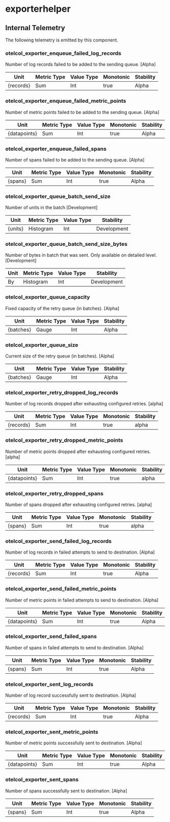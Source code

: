 [comment]: <> (Code generated by mdatagen. DO NOT EDIT.)

# exporterhelper

## Internal Telemetry

The following telemetry is emitted by this component.

### otelcol_exporter_enqueue_failed_log_records

Number of log records failed to be added to the sending queue. [Alpha]

| Unit | Metric Type | Value Type | Monotonic | Stability |
| ---- | ----------- | ---------- | --------- | --------- |
| {records} | Sum | Int | true | Alpha |

### otelcol_exporter_enqueue_failed_metric_points

Number of metric points failed to be added to the sending queue. [Alpha]

| Unit | Metric Type | Value Type | Monotonic | Stability |
| ---- | ----------- | ---------- | --------- | --------- |
| {datapoints} | Sum | Int | true | Alpha |

### otelcol_exporter_enqueue_failed_spans

Number of spans failed to be added to the sending queue. [Alpha]

| Unit | Metric Type | Value Type | Monotonic | Stability |
| ---- | ----------- | ---------- | --------- | --------- |
| {spans} | Sum | Int | true | Alpha |

### otelcol_exporter_queue_batch_send_size

Number of units in the batch [Development]

| Unit | Metric Type | Value Type | Stability |
| ---- | ----------- | ---------- | --------- |
| {units} | Histogram | Int | Development |

### otelcol_exporter_queue_batch_send_size_bytes

Number of bytes in batch that was sent. Only available on detailed level. [Development]

| Unit | Metric Type | Value Type | Stability |
| ---- | ----------- | ---------- | --------- |
| By | Histogram | Int | Development |

### otelcol_exporter_queue_capacity

Fixed capacity of the retry queue (in batches). [Alpha]

| Unit | Metric Type | Value Type | Stability |
| ---- | ----------- | ---------- | --------- |
| {batches} | Gauge | Int | Alpha |

### otelcol_exporter_queue_size

Current size of the retry queue (in batches). [Alpha]

| Unit | Metric Type | Value Type | Stability |
| ---- | ----------- | ---------- | --------- |
| {batches} | Gauge | Int | Alpha |

### otelcol_exporter_retry_dropped_log_records

Number of log records dropped after exhausting configured retries. [alpha]

| Unit | Metric Type | Value Type | Monotonic | Stability |
| ---- | ----------- | ---------- | --------- | --------- |
| {records} | Sum | Int | true | alpha |

### otelcol_exporter_retry_dropped_metric_points

Number of metric points dropped after exhausting configured retries. [alpha]

| Unit | Metric Type | Value Type | Monotonic | Stability |
| ---- | ----------- | ---------- | --------- | --------- |
| {datapoints} | Sum | Int | true | alpha |

### otelcol_exporter_retry_dropped_spans

Number of spans dropped after exhausting configured retries. [alpha]

| Unit | Metric Type | Value Type | Monotonic | Stability |
| ---- | ----------- | ---------- | --------- | --------- |
| {spans} | Sum | Int | true | alpha |

### otelcol_exporter_send_failed_log_records

Number of log records in failed attempts to send to destination. [Alpha]

| Unit | Metric Type | Value Type | Monotonic | Stability |
| ---- | ----------- | ---------- | --------- | --------- |
| {records} | Sum | Int | true | Alpha |

### otelcol_exporter_send_failed_metric_points

Number of metric points in failed attempts to send to destination. [Alpha]

| Unit | Metric Type | Value Type | Monotonic | Stability |
| ---- | ----------- | ---------- | --------- | --------- |
| {datapoints} | Sum | Int | true | Alpha |

### otelcol_exporter_send_failed_spans

Number of spans in failed attempts to send to destination. [Alpha]

| Unit | Metric Type | Value Type | Monotonic | Stability |
| ---- | ----------- | ---------- | --------- | --------- |
| {spans} | Sum | Int | true | Alpha |

### otelcol_exporter_sent_log_records

Number of log record successfully sent to destination. [Alpha]

| Unit | Metric Type | Value Type | Monotonic | Stability |
| ---- | ----------- | ---------- | --------- | --------- |
| {records} | Sum | Int | true | Alpha |

### otelcol_exporter_sent_metric_points

Number of metric points successfully sent to destination. [Alpha]

| Unit | Metric Type | Value Type | Monotonic | Stability |
| ---- | ----------- | ---------- | --------- | --------- |
| {datapoints} | Sum | Int | true | Alpha |

### otelcol_exporter_sent_spans

Number of spans successfully sent to destination. [Alpha]

| Unit | Metric Type | Value Type | Monotonic | Stability |
| ---- | ----------- | ---------- | --------- | --------- |
| {spans} | Sum | Int | true | Alpha |
